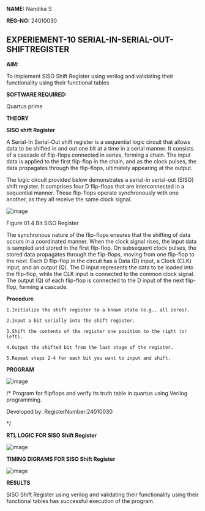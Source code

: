 **NAME:** Nandika S

**REG-NO:** 24010030

## EXPERIEMENT-10 SERIAL-IN-SERIAL-OUT-SHIFTREGISTER

**AIM:**

To implement  SISO Shift Register using verilog and validating their functionality using their functional tables

**SOFTWARE REQUIRED:**

Quartus prime

**THEORY**

**SISO shift Register**

A Serial-In Serial-Out shift register is a sequential logic circuit that allows data to be shifted in and out one bit at a time in a serial manner. It consists of a cascade of flip-flops connected in series, forming a chain. The input data is applied to the first flip-flop in the chain, and as the clock pulses, the data propagates through the flip-flops, ultimately appearing at the output.

The logic circuit provided below demonstrates a serial-in serial-out (SISO) shift register. It comprises four D flip-flops that are interconnected in a sequential manner. These flip-flops operate synchronously with one another, as they all receive the same clock signal.

![image](https://github.com/naavaneetha/SERIAL-IN-SERIAL-OUT-SHIFTREGISTER/assets/154305477/e81c4072-37f9-46c6-8145-566764b74c3a)

Figure 01 4 Bit SISO Register

The synchronous nature of the flip-flops ensures that the shifting of data occurs in a coordinated manner. When the clock signal rises, the input data is sampled and stored in the first flip-flop. On subsequent clock pulses, the stored data propagates through the flip-flops, moving from one flip-flop to the next.
Each D flip-flop in the circuit has a Data (D) input, a Clock (CLK) input, and an output (Q). The D input represents the data to be loaded into the flip-flop, while the CLK input is connected to the common clock signal. The output (Q) of each flip-flop is connected to the D input of the next flip-flop, forming a cascade.

**Procedure**

    1.Initialize the shift register to a known state (e.g., all zeros).
    
    2.Input a bit serially into the shift register.
    
    3.Shift the contents of the register one position to the right (or left).
    
    4.Output the shifted bit from the last stage of the register.
    
    5.Repeat steps 2-4 for each bit you want to input and shift.


**PROGRAM**

![image](https://github.com/user-attachments/assets/b922b72d-106f-4bb1-8128-ae70cc41fca3)


/* Program for flipflops and verify its truth table in quartus using Verilog programming.

Developed by: RegisterNumber:24010030

*/

**RTL LOGIC FOR SISO Shift Register**

![image](https://github.com/user-attachments/assets/e4c43a61-0898-4cfc-92d3-32acf73a82f9)


**TIMING DIGRAMS FOR SISO Shift Register**

![image](https://github.com/user-attachments/assets/c08fcb5e-89aa-45e1-9a52-f0114cab1a4a)


**RESULTS**

SISO Shift Register using verilog and validating their functionality using their functional tables has successful execution of the program.
